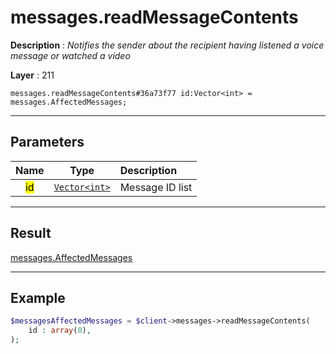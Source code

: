 # messages.readMessageContents

**Description** : *Notifies the sender about the recipient having listened a voice message or watched a video*

**Layer** : 211

```tl
messages.readMessageContents#36a73f77 id:Vector<int> = messages.AffectedMessages;
```

---

## Parameters

| Name | Type | Description |
| :---: | :---: | :--- |
| <mark>id</mark> | [`Vector<int>`](type/int) | Message ID list |

---

## Result

[messages.AffectedMessages](type/messages.AffectedMessages)

---

## Example

```php
$messagesAffectedMessages = $client->messages->readMessageContents(
	id : array(0),
);
```